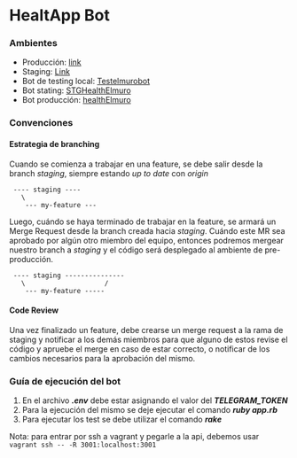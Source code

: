 # HealtApp Bot

### Ambientes

- Producción: [link](https://elmuro-bot.herokuapp.com/)
- Staging: [Link](https://elmuro-bot-staging.herokuapp.com/)
- Bot de testing local: [Testelmurobot](t.me/Testelmurobot)
- Bot stating: [STGHealthElmuro](https://t.me/STGHealthElmuroBot)
- Bot producción: [healthElmuro](https://t.me/healthElmuroBot)


### Convenciones

#### Estrategia de branching

Cuando se comienza a trabajar en una feature, se debe salir desde la branch _staging_, siempre estando _up to date_ con _origin_
```
 ---- staging ----
   \
    --- my-feature ---
```
Luego, cuándo se haya terminado de trabajar en la feature, se armará un Merge Request desde la branch creada hacia _staging_. Cuándo este MR sea aprobado por algún otro miembro del equipo, entonces podremos mergear nuestro branch a _staging_ y el código será desplegado al ambiente de pre-producción.
```
 ---- staging ---------------
   \                    /
    --- my-feature -----
```

#### Code Review
Una vez finalizado un feature, debe crearse un merge request a la rama de staging y notificar a los demás miembros para que alguno de estos revise el código y apruebe el merge en caso de estar correcto, o notificar de los cambios necesarios para la aprobación del mismo.

### Guía de ejecución del bot

1. En el archivo **_.env_** debe estar asignando el valor del **_TELEGRAM_TOKEN_**
2. Para la ejecución del mismo se deje ejecutar el comando **_ruby app.rb_**
3. Para ejecutar los test se debe utilizar el comando **_rake_**

Nota: para entrar por ssh a vagrant y pegarle a la api, debemos usar `vagrant ssh -- -R 3001:localhost:3001`
